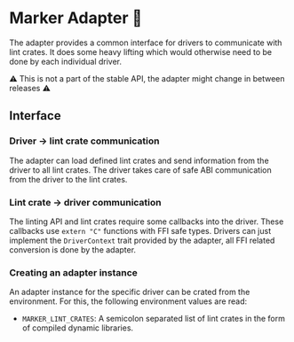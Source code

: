 # Marker Adapter 🔌

The adapter provides a common interface for drivers to communicate with lint crates.
It does some heavy lifting which would otherwise need to be done by each individual driver.

⚠️ This is not a part of the stable API, the adapter might change in between releases ⚠️

## Interface

### Driver -> lint crate communication

The adapter can load defined lint crates and send information from the driver to all lint crates.
The driver takes care of safe ABI communication from the driver to the lint crates.

### Lint crate -> driver communication

The linting API and lint crates require some callbacks into the driver.
These callbacks use `extern "C"` functions with FFI safe types.
Drivers can just implement the `DriverContext` trait provided by the adapter,
all FFI related conversion is done by the adapter.

### Creating an adapter instance

An adapter instance for the specific driver can be crated from the environment.
For this, the following environment values are read:

* `MARKER_LINT_CRATES`: A semicolon separated list of lint crates in the form of compiled dynamic libraries.
